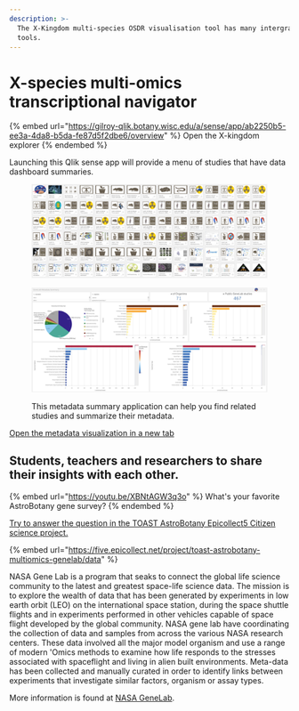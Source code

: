 ```yaml
---
description: >-
  The X-Kingdom multi-species OSDR visualisation tool has many intergrated
  tools.
---
```


# X-species multi-omics transcriptional navigator

{% embed url="https://gilroy-qlik.botany.wisc.edu/a/sense/app/ab2250b5-ee3a-4da8-b5da-fe87d5f2dbe6/overview" %}
Open the X-kingdom explorer&#x20;
{% endembed %}

&#x20;Launching this Qlik sense app will provide a menu of studies that have data dashboard summaries.



<figure><img src=".gitbook/assets/image (18) (1).png" alt=""><figcaption></figcaption></figure>



<figure><img src=".gitbook/assets/image (17) (1).png" alt=""><figcaption><p>This metadata summary application can help you find related studies and summarize their metadata.</p></figcaption></figure>

[Open the metadata visualization in a new tab](https://gilroy-qlik.botany.wisc.edu/a/sense/app/2f5102bc-6120-44c8-b0dd-d5168fa4eee1/sheet/e4b5743b-897e-44ee-866b-d448259a32f7/state/analysis)

## &#x20;<a href="#h.evs6ucmv320d_l" id="h.evs6ucmv320d_l"></a>

## Students, teachers and researchers to share their insights with each other. <a href="#h.evs6ucmv320d_l" id="h.evs6ucmv320d_l"></a>

{% embed url="https://youtu.be/XBNtAGW3q3o" %}
&#x20;What's your favorite AstroBotany gene survey?
{% endembed %}

[Try to answer the question in the TOAST AstroBotany Epicollect5 Citizen science project.](https://www.google.com/url?q=https%3A%2F%2Ffive.epicollect.net%2Fproject%2Ftoast-astrobotany-multiomics-genelab%2Fdata\&sa=D\&sntz=1\&usg=AOvVaw1eIhnaXi1cNQS1RQS3LMqC)

{% embed url="https://five.epicollect.net/project/toast-astrobotany-multiomics-genelab/data" %}



NASA Gene Lab is a program that seaks to connect the global life science community to the latest and greatest space-life science data. The mission is to explore the wealth of data that has been generated by experiments in low earth orbit (LEO) on the international space station, during the space shuttle flights and in experiments performed in other vehicles capable of space flight developed by the global community. NASA gene lab have coordinating the collection of data and samples from across the various NASA research centers. These data involved all the major model organism and use a range of modern 'Omics methods to examine how life responds to the stresses associated with spaceflight and living in alien built environments. Meta-data has been collected and manually curated in order to identify links between experiments that investigate similar factors, organism or assay types.&#x20;



More information is found at [NASA GeneLab](https://genelab.nasa.gov/).&#x20;
